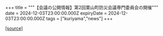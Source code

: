 +++
title = """【会議の公開情報】第2回栗山町防災会議専門委員会の開催"""
date = 2024-12-03T23:00:00.000Z
expiryDate = 2024-12-03T23:00:00.000Z
tags = ["kuriyama","news"]
+++


[[source]](https://www.town.kuriyama.hokkaido.jp/soshiki/28/29612.html)
